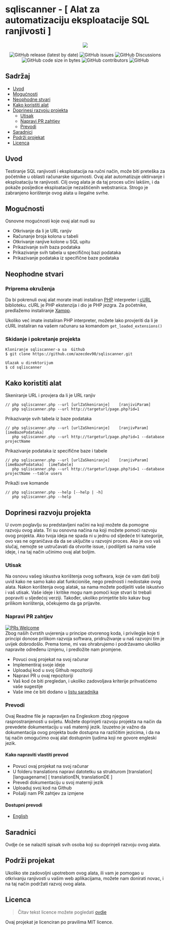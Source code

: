 # sqliscanner - [ Alat za automatizaciju eksploatacije SQL ranjivosti  ]

<p align="center">
  <img src="https://user-images.githubusercontent.com/58860019/150654821-8782daf9-fdf9-43ec-849d-b62a661f7d3b.png" />
</p>


<p align="center">

<img alt="GitHub release (latest by date)" src="https://img.shields.io/github/v/release/azecdev90/sqliscanner">
 <img alt="GitHub issues" src="https://img.shields.io/github/issues/azecdev90/sqliscanner">
 <img alt="GitHub Discussions" src="https://img.shields.io/github/discussions/azecdev90/sqliscanner?color=27ae60">
 <img alt="GitHub code size in bytes" src="https://img.shields.io/github/languages/code-size/azecdev90/sqliscanner?color=e74c3c">
 <img alt="GitHub contributors" src="https://img.shields.io/github/contributors/azecdev90/sqliscanner">
  <img alt="GitHub" src="https://img.shields.io/github/license/azecdev90/sqliscanner">
</p>

## Sadržaj
- [Uvod](#uvod)
- [Mogućnosti](#mogućnosti)
- [Neophodne stvari](#neophodne-stvari)
- [Kako koristiti alat](#kako-koristiti-alat)
- [Doprinesi razvoju projekta](#doprinesi-razvoju-projekta)
  - [Utisak](#utisak)
  - [Napravi PR zahtjev](#napravi-pr-zahtjev)
  - [Prevodi](#prevodi)
- [Saradnici](#saradnici)
- [Podrži projekat](#podrži-projekat)
- [Licenca](#licenca)   


## Uvod
Testiranje SQL ranjivosti i eksploatacija na ručni način, može biti preteška za početnike u oblasti računarske sigurnosti. Ovaj alat automatizuje oktirvanje i eksploataciju te ranjivosti. Cilj ovog alata je da taj proces učini lakšim, i da pokaže posljedice eksploatacije nezaštićenih webstranica. Strogo je zabranjeno korištenje ovog alata u ilegalne svrhe.   

## Mogućnosti
Osnovne mogućnosti koje ovaj alat nudi su
- Otkrivanje da li je URL ranjiv
- Računanje broja kolona u tabeli
- Otkrivanje ranjive kolone u SQL upitu
- Prikazivanje svih baza podataka 
- Prikazivanje svih tabela u specifičnoj bazi podataka
- Prikazivanje podataka iz specifične baze podataka

## Neophodne stvari
### Priprema okruženja
Da bi pokrenuli ovaj alat morate imati instaliran [PHP](www.php.net) interpreter i [cURL](https://curl.se/) biblioteku. cURL je PHP ekstenzija i dio je PHP jezgra. Za početnike, predlažemo instaliranje [Xampp](https://www.apachefriends.org/index.html).

Ukoliko već imate instaliran PHP interpreter, možete lako provjeriti da li je cURL instaliran na vašem računaru sa komandom
`get_loaded_extensions()`


### Skidanje i pokretanje projekta
```
Kloniranje sqliscanner-a sa  Github
$ git clone https://github.com/azecdev90/sqliscanner.git

Ulazak u direktorijum
$ cd sqliscanner
```
## Kako koristiti alat
Skeniranje URL i provjera da li je URL ranjiv    
```
// php sqliscanner.php --url [urlZaSkeniranje]    [ranjiviParam]  
   php sqliscanner.php --url http://targeturl/page.php?id=1  
```  

Prikazivanje svih tabela iz baze podataka
```
// php sqliscanner.php --url [urlZaSkeniranje]    [ranjivParam]        [imeBazePodataka]  
   php sqliscanner.php --url http://targeturl/page.php?id=1 --database projectName
```
Prikazivanje podataka iz specifične baze i tabele
```
// php sqliscanner.php --url [urlZaSkeniranje]    [ranjivParam]        [imeBazePodataka]  [imeTabele]
   php sqliscanner.php --url http://targeturl/page.php?id=1 --database projectName --table users
```
Prikaži sve komande
```
// php sqliscanner.php --help [--help | -h] 
   php sqliscanner.php --help 
   ```
## Doprinesi razvoju projekta
U ovom poglavlju su predstavljeni načini na koji možete da pomogne razvoju ovog alata. Tri su osnovna načina na koji možete pomoći razvoju ovog projekta. Ako tvoja ideja ne spada ni u jednu od sljedeće tri kategorije, ovo vas ne ograničava da da se uključite u razvojni proces. Ako je ovo vaš slučaj, nemojte se ustručavati da otvorite issue, i podilijeti sa nama vaše ideje, i na taj način učinimo ovaj alat boljim.
 
### Utisak
Na osnovu vašeg iskustva korištenja ovog softwara, koje će vam dati bolji uvid kako ne samo kako alat funkcioniše, nego prednosti i nedostake ovog alata. Nakon korištenja ovog alatak, sa nama možete podijeliti vaše iskustvo i vaš utisak. Vaše ideje i kritike mogu nam pomoći koje stvari bi trebali popraviti u sljedećoj verziji. Također, ukoliko primjetite bilo kakav bug prilikom korištenja, očekujemo da ga prijavite.

### Napravi PR zahtjev
[![PRs Welcome](https://img.shields.io/badge/PRs-welcome-brightgreen.svg?style=flat-square)](https://makeapullrequest.com)  
Zbog naših čvrstih uvjerenja u principe otvorenog koda, i privilegije koje ti principi donose prilikom razvoja softwara, pridruživanje u naš razvojni tim je uvijek dobrodošlo. Prema tome, mi vas ohrabrujemo i podržavamo ukoliko napravite određenu izmjenu, i predložite nam promjene.
- Povuci ovaj projekat na svoj računar
- Implementiraj svoje ideje
- Uploaduj kod u svoj Github repozitoriji
- Napravi PR u ovaj repozitoriji
- Vaš kod će biti pregledan, i ukoliko zadovoljava kriterije prihvatićemo vaše sugestije
- Vaše ime će biti dodano u [listu saradnika](#lista-saradnika)



### Prevodi
Ovaj Readme file je napravljen na Engleskom zbog njegove rasprostranjenosti u svijetu. Možete doprinjeti razvoju projekta na način da prevedete dokumentaciju u vaš maternji jezik. Izuzetno je važno da dokumentacija ovog projekta bude dostupna na različitim jezicima, i da na taj način omogućimo ovaj alat dostupnim ljudima koji ne govore engleski jezik.

#### Kako napraviti vlastiti prevod
- Povuci ovaj projekat na svoj računar
- U folderu translations napravi datotetku sa strukturom [translation][languagename] [ translationEN, translationDE ]
- Prevedi dokumentaciju u svoj maternji jezik
- Uploaduj svoj kod na Github
- Pošalji nam PR zahtjev za izmjene


#### Dostupni prevodi
- [ English ](../README.md)

## Saradnici
Ovdje će se nalaziti spisak svih osoba koji su doprinjeli razvoju ovog alata.

## Podrži projekat
Ukoliko ste zadovoljni upotrebom ovog alata, ili vam je pomogao u otkrivanju ranjivosti u vašim web aplikacijama, možete nam donirati novac, i na taj način podržati razvoj ovog alata.

## Licenca
> Čitav tekst licence možete pogledati [ovdje](https://opensource.org/licenses/MIT)  

Ovaj projekat je licenciran po pravilima MIT licence.






